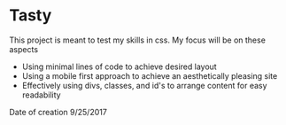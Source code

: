 # Tasty

This project is meant to test my skills in css. My focus will be on these aspects

* Using minimal lines of code to achieve desired layout
* Using a mobile first approach to achieve an aesthetically pleasing site
* Effectively using divs, classes, and id's to arrange content for easy readability

Date of creation 9/25/2017
